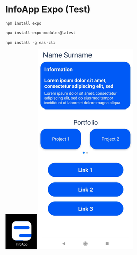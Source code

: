 # InfoApp Expo (Test)

```
npm install expo
```

```
npx install-expo-modules@latest
```

```
npm install -g eas-cli
```

<img width="100" src="README/Logo.jpg">

<img width="300" src="README/Screen.jpg">